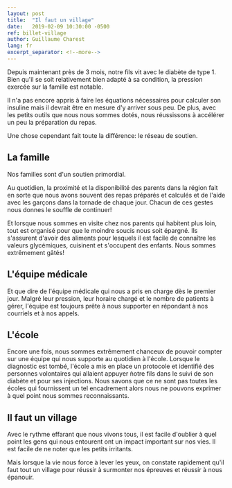 ```yaml
---
layout: post
title:  "Il faut un village"
date:   2019-02-09 10:30:00 -0500
ref: billet-village
author: Guillaume Charest
lang: fr
excerpt_separator: <!--more-->
---
```

Depuis maintenant près de 3 mois, notre fils vit avec le diabète de type 1.
Bien qu'il se soit relativement bien adapté à sa condition, la pression exercée sur la famille est notable.
<!--more-->
Il n'a pas encore appris à faire les équations nécessaires pour calculer son insuline mais il devrait être en mesure d'y arriver sous peu.
De plus, avec les petits outils que nous nous sommes dotés, nous réussissons à accélérer un peu la préparation du repas.

Une chose cependant fait toute la différence: le réseau de soutien.

## La famille

Nos familles sont d'un soutien primordial.

Au quotidien, la proximité et la disponibilité des parents dans la région fait en sorte que nous avons souvent des repas préparés et calculés et de l'aide avec les garçons dans la tornade de chaque jour.
Chacun de ces gestes nous donnes le souffle de continuer!

Et lorsque nous sommes en visite chez nos parents qui habitent plus loin, tout est organisé pour que le moindre soucis nous soit épargné.
Ils s'assurent d'avoir des aliments pour lesquels il est facile de connaître les valeurs glycémiques, cuisinent et s'occupent des enfants.
Nous sommes extrêmement gâtés!

## L'équipe médicale

Et que dire de l'équipe médicale qui nous a pris en charge dès le premier jour.
Malgré leur pression, leur horaire chargé et le nombre de patients à gérer, l'équipe est toujours prête à nous supporter en répondant à nos courriels et à nos appels.

## L'école

Encore une fois, nous sommes extrêmement chanceux de pouvoir compter sur une équipe qui nous supporte au quotidien à l'école.
Lorsque le diagnostic est tombé, l'école a mis en place un protocole et identifié des personnes volontaires qui allaient appuyer ǹotre fils dans le suivi de son diabète et pour ses injections.
Nous savons que ce ne sont pas toutes les écoles qui fournissent un tel encadrement alors nous ne pouvons exprimer à quel point nous sommes reconnaissants.

## Il faut un village

Avec le rythme effarant que nous vivons tous, il est facile d'oublier à quel point les gens qui nous entourent ont un impact important sur nos vies.
Il est facile de ne noter que les petits irritants.

Mais lorsque la vie nous force à lever les yeux, on constate rapidement qu'il faut tout un village pour réussir à surmonter nos épreuves et réussir à nous épanouir.
